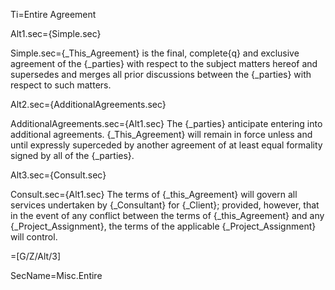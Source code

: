 Ti=Entire Agreement

Alt1.sec={Simple.sec}

Simple.sec={_This_Agreement} is the final, complete{q} and exclusive agreement of the {_parties} with respect to the subject matters hereof and supersedes and merges all prior discussions between the {_parties} with respect to such matters.

Alt2.sec={AdditionalAgreements.sec}

AdditionalAgreements.sec={Alt1.sec}  The {_parties} anticipate entering into additional agreements.  {_This_Agreement} will remain in force unless and until expressly superceded by another agreement of at least equal formality signed by all of the {_parties}.

Alt3.sec={Consult.sec}

Consult.sec={Alt1.sec}  The terms of {_this_Agreement} will govern all services undertaken by {_Consultant} for {_Client}; provided, however, that in the event of any conflict between the terms of {_this_Agreement} and any {_Project_Assignment}, the terms of the applicable {_Project_Assignment} will control.  

=[G/Z/Alt/3]

SecName=Misc.Entire
